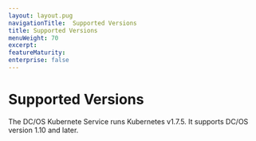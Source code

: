 ```yaml
---
layout: layout.pug
navigationTitle:  Supported Versions
title: Supported Versions
menuWeight: 70
excerpt:
featureMaturity:
enterprise: false
---
```


# Supported Versions

The DC/OS Kubernete Service runs Kubernetes v1.7.5. It supports DC/OS version 1.10 and later.
